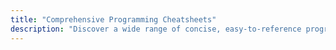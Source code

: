 ```yaml
---
title: "Comprehensive Programming Cheatsheets"
description: "Discover a wide range of concise, easy-to-reference programming cheatsheets for various technologies, frameworks, and tools. Stay updated with the latest tips, tutorials, and best practices in the tech world."
---
```

